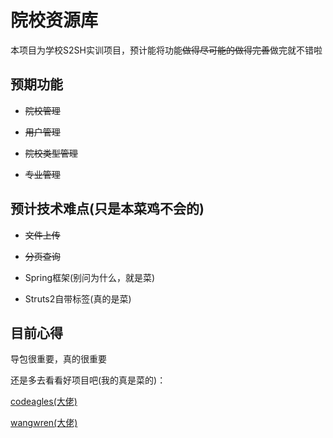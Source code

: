 # 院校资源库
本项目为学校S2SH实训项目，预计能将功能~~做得尽可能的做得完善~~做完就不错啦
## 预期功能
- ~~院校管理~~

- ~~用户管理~~

- ~~院校类型管理~~

- ~~专业管理~~
## 预计技术难点(只是本菜鸡不会的)
- ~~文件上传~~

- ~~分页查询~~

- Spring框架(别问为什么，就是菜)

- Struts2自带标签(真的是菜)


## 目前心得
导包很重要，真的很重要

还是多去看看好项目吧(我的真是菜的)：

<a href="https://github.com/codeagles">codeagles(大佬)</a>

<a href="https://github.com/wangwren">wangwren(大佬)</a>